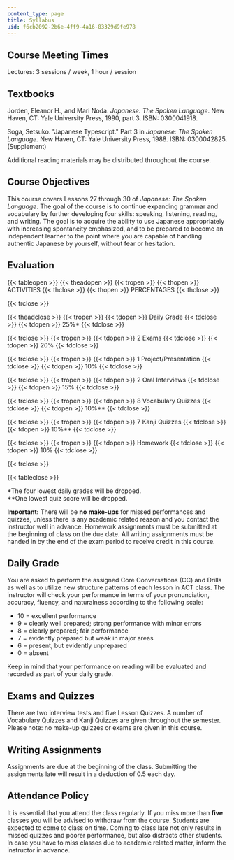 ```yaml
---
content_type: page
title: Syllabus
uid: f6cb2092-2b6e-4ff9-4a16-83329d9fe978
---
```


Course Meeting Times
--------------------

Lectures: 3 sessions / week, 1 hour / session

Textbooks
---------

Jorden, Eleanor H., and Mari Noda. _Japanese: The Spoken Language_. New Haven, CT: Yale University Press, 1990, part 3. ISBN: 0300041918.

Soga, Setsuko. "Japanese Typescript." Part 3 in _Japanese: The Spoken Language._ New Haven, CT: Yale University Press, 1988. ISBN: 0300042825. (Supplement)

Additional reading materials may be distributed throughout the course.

Course Objectives
-----------------

This course covers Lessons 27 through 30 of _Japanese: The Spoken Language_. The goal of the course is to continue expanding grammar and vocabulary by further developing four skills: speaking, listening, reading, and writing. The goal is to acquire the ability to use Japanese appropriately with increasing spontaneity emphasized, and to be prepared to become an independent learner to the point where you are capable of handling authentic Japanese by yourself, without fear or hesitation.

Evaluation
----------

{{< tableopen >}}
{{< theadopen >}}
{{< tropen >}}
{{< thopen >}}
ACTIVITIES
{{< thclose >}}
{{< thopen >}}
PERCENTAGES
{{< thclose >}}

{{< trclose >}}

{{< theadclose >}}
{{< tropen >}}
{{< tdopen >}}
Daily Grade
{{< tdclose >}}
{{< tdopen >}}
25%\*
{{< tdclose >}}

{{< trclose >}}
{{< tropen >}}
{{< tdopen >}}
2 Exams
{{< tdclose >}}
{{< tdopen >}}
20%
{{< tdclose >}}

{{< trclose >}}
{{< tropen >}}
{{< tdopen >}}
1 Project/Presentation
{{< tdclose >}}
{{< tdopen >}}
10%
{{< tdclose >}}

{{< trclose >}}
{{< tropen >}}
{{< tdopen >}}
2 Oral Interviews
{{< tdclose >}}
{{< tdopen >}}
15%
{{< tdclose >}}

{{< trclose >}}
{{< tropen >}}
{{< tdopen >}}
8 Vocabulary Quizzes
{{< tdclose >}}
{{< tdopen >}}
10%\*\*
{{< tdclose >}}

{{< trclose >}}
{{< tropen >}}
{{< tdopen >}}
7 Kanji Quizzes
{{< tdclose >}}
{{< tdopen >}}
10%\*\*
{{< tdclose >}}

{{< trclose >}}
{{< tropen >}}
{{< tdopen >}}
Homework
{{< tdclose >}}
{{< tdopen >}}
10%
{{< tdclose >}}

{{< trclose >}}

{{< tableclose >}}

\*The four lowest daily grades will be dropped.  
\*\*One lowest quiz score will be dropped.

**Important:** There will be **no** **make-ups** for missed performances and quizzes, unless there is any academic related reason and you contact the instructor well in advance. Homework assignments must be submitted at the beginning of class on the due date. All writing assignments must be handed in by the end of the exam period to receive credit in this course.

Daily Grade
-----------

You are asked to perform the assigned Core Conversations (CC) and Drills as well as to utilize new structure patterns of each lesson in ACT class. The instructor will check your performance in terms of your pronunciation, accuracy, fluency, and naturalness according to the following scale:

*   10 = excellent performance
*   9 = clearly well prepared; strong performance with minor errors
*   8 = clearly prepared; fair performance
*   7 = evidently prepared but weak in major areas
*   6 = present, but evidently unprepared
*   0 = absent

Keep in mind that your performance on reading will be evaluated and recorded as part of your daily grade.

Exams and Quizzes
-----------------

There are two interview tests and five Lesson Quizzes. A number of Vocabulary Quizzes and Kanji Quizzes are given throughout the semester. Please note: no make-up quizzes or exams are given in this course.

Writing Assignments
-------------------

Assignments are due at the beginning of the class. Submitting the assignments late will result in a deduction of 0.5 each day.

Attendance Policy
-----------------

It is essential that you attend the class regularly. If you miss more than **five** classes you will be advised to withdraw from the course. Students are expected to come to class on time. Coming to class late not only results in missed quizzes and poorer performance, but also distracts other students. In case you have to miss classes due to academic related matter, inform the instructor in advance.